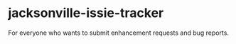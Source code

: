 # jacksonville-issie-tracker
For everyone who wants to submit enhancement requests and bug reports.
